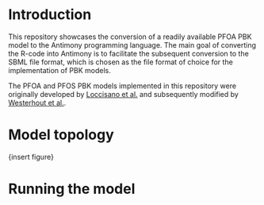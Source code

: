 # Introduction

This repository showcases the conversion of a readily available PFOA PBK model to the Antimony programming language. The main goal of converting the R-code into Antimony is to facilitate the subsequent conversion to the SBML file format, which is chosen as the file format of choice for the implementation of PBK models.

The PFOA and PFOS PBK models implemented in this repository were originally developed by [Loccisano et al.](https://www.sciencedirect.com/science/article/abs/pii/S0273230010002242?via%3Dihub]) and subsequently modified by [Westerhout et al.](https://doi.org/10.1093/toxsci/kfae006). 

# Model topology
 {insert figure}
 
# Running the model 
